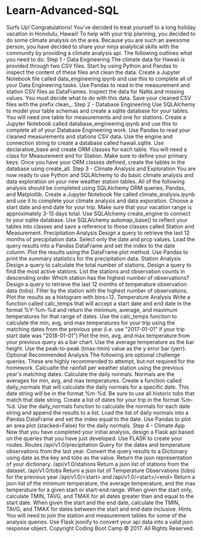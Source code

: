 # Learn-Advanced-SQL
Surfs Up!   Congratulations! You've decided to treat yourself to a long holiday vacation in Honolulu, Hawaii! To help with your trip planning, you decided to do some climate analysis on the area. Because you are such an awesome person, you have decided to share your ninja analytical skills with the community by providing a climate analysis api. The following outlines what you need to do.  Step 1 - Data Engineering The climate data for Hawaii is provided through two CSV files. Start by using Python and Pandas to inspect the content of these files and clean the data.  Create a Jupyter Notebook file called data_engineering.ipynb and use this to complete all of your Data Engineering tasks.  Use Pandas to read in the measurement and station CSV files as DataFrames.  Inspect the data for NaNs and missing values. You must decide what to do with this data.  Save your cleaned CSV files with the prefix clean_.  Step 2 - Database Engineering Use SQLAlchemy to model your table schemas and create a sqlite database for your tables. You will need one table for measurements and one for stations.  Create a Jupyter Notebook called database_engineering.ipynb and use this to complete all of your Database Engineering work.  Use Pandas to read your cleaned measurements and stations CSV data.  Use the engine and connection string to create a database called hawaii.sqlite.  Use declarative_base and create ORM classes for each table.  You will need a class for Measurement and for Station.  Make sure to define your primary keys.  Once you have your ORM classes defined, create the tables in the database using create_all.  Step 3 - Climate Analysis and Exploration You are now ready to use Python and SQLAlchemy to do basic climate analysis and data exploration on your new weather station tables. All of the following analysis should be completed using SQLAlchemy ORM queries, Pandas, and Matplotlib.  Create a Jupyter Notebook file called climate_analysis.ipynb and use it to complete your climate analysis and data exporation.  Choose a start date and end date for your trip. Make sure that your vacation range is approximately 3-15 days total.  Use SQLAlchemy create_engine to connect to your sqlite database.  Use SQLAlchemy automap_base() to reflect your tables into classes and save a reference to those classes called Station and Measurement.  Precipitation Analysis Design a query to retrieve the last 12 months of precipitation data.  Select only the date and prcp values.  Load the query results into a Pandas DataFrame and set the index to the date column.  Plot the results using the DataFrame plot method.    Use Pandas to print the summary statistics for the precipitation data. Station Analysis Design a query to calculate the total number of stations.  Design a query to find the most active stations.  List the stations and observation counts in descending order  Which station has the highest number of observations?  Design a query to retrieve the last 12 months of temperature observation data (tobs).  Filter by the station with the highest number of observations.  Plot the results as a histogram with bins=12.   Temperature Analysis Write a function called calc_temps that will accept a start date and end date in the format %Y-%m-%d and return the minimum, average, and maximum temperatures for that range of dates.  Use the calc_temps function to calculate the min, avg, and max temperatures for your trip using the matching dates from the previous year (i.e. use "2017-01-01" if your trip start date was "2018-01-01")  Plot the min, avg, and max temperature from your previous query as a bar chart.  Use the average temperature as the bar height.  Use the peak-to-peak (tmax-tmin) value as the y error bar (yerr).    Optional Recommended Analysis The following are optional challenge queries. These are highly recommended to attempt, but not required for the homework.  Calcualte the rainfall per weather station using the previous year's matching dates. Calculate the daily normals. Normals are the averages for min, avg, and max temperatures.  Create a function called daily_normals that will calculate the daily normals for a specific date. This date string will be in the format %m-%d. Be sure to use all historic tobs that match that date string.  Create a list of dates for your trip in the format %m-%d. Use the daily_normals function to calculate the normals for each date string and append the results to a list.  Load the list of daily normals into a Pandas DataFrame and set the index equal to the date.  Use Pandas to plot an area plot (stacked=False) for the daily normals.   Step 4 - Climate App Now that you have completed your initial analysis, design a Flask api based on the queries that you have just developed.  Use FLASK to create your routes. Routes /api/v1.0/precipitation  Query for the dates and temperature observations from the last year.  Convert the query results to a Dictionary using date as the key and tobs as the value.  Return the json representation of your dictionary.  /api/v1.0/stations  Return a json list of stations from the dataset. /api/v1.0/tobs  Return a json list of Temperature Observations (tobs) for the previous year /api/v1.0/&lt;start> and /api/v1.0/&lt;start>/&lt;end>  Return a json list of the minimum temperature, the average temperature, and the max temperature for a given start or start-end range.  When given the start only, calculate TMIN, TAVG, and TMAX for all dates greater than and equal to the start date.  When given the start and the end date, calculate the TMIN, TAVG, and TMAX for dates between the start and end date inclusive.  Hints You will need to join the station and measurement tables for some of the analysis queries.  Use Flask jsonify to convert your api data into a valid json response object.  Copyright Coding Boot Camp © 2017. All Rights Reserved.
